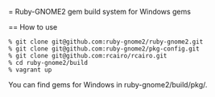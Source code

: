= Ruby-GNOME2 gem build system for Windows gems

== How to use

    % git clone git@github.com:ruby-gnome2/ruby-gnome2.git
    % git clone git@github.com:ruby-gnome2/pkg-config.git
    % git clone git@github.com:rcairo/rcairo.git
    % cd ruby-gnome2/build
    % vagrant up

You can find gems for Windows in ruby-gnome2/build/pkg/.
